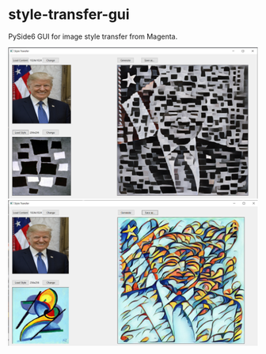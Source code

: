 # style-transfer-gui

PySide6 GUI for image style transfer from Magenta.

![Example 1](https://github.com/Markek1/style-transfer-gui/blob/main/github_examples/Screenshot%202021-04-06%20194540.png)
![Example 2](https://github.com/Markek1/style-transfer-gui/blob/main/github_examples/Screenshot%202021-04-06%20195207.png)
